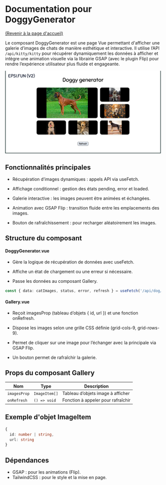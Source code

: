 # Documentation pour DoggyGenerator

[(Revenir à la page d'accueil)](../README.md)

Le composant DoggyGenerator est une page Vue permettant d'afficher une galerie d’images de chats de manière esthétique et interactive. Il utilise l’API <code>/api/kitty/kitty</code> pour récupérer dynamiquement les données à afficher et intègre une animation visuelle via la librairie GSAP (avec le plugin Flip) pour rendre l’expérience utilisateur plus fluide et engageante.

![](./img/doggygenerator.png)

## Fonctionnalités principales
- Récupération d’images dynamiques : appels API via useFetch.

- Affichage conditionnel : gestion des états pending, error et loaded.

- Galerie interactive : les images peuvent être animées et échangées.

- Animation avec GSAP Flip : transition fluide entre les emplacements des images.

- Bouton de rafraîchissement : pour recharger aléatoirement les images.

## Structure du composant

#### DoggyGenerator.vue

- Gère la logique de récupération de données avec useFetch.

- Affiche un état de chargement ou une erreur si nécessaire.

- Passe les données au composant Gallery.

```ts
const { data: catImages, status, error, refresh } = useFetch('/api/dog/dog')
```

#### Gallery.vue
- Reçoit imagesProp (tableau d’objets { id, url }) et une fonction onRefresh.

- Dispose les images selon une grille CSS définie (grid-cols-9, grid-rows-9).

- Permet de cliquer sur une image pour l’échanger avec la principale via GSAP Flip.

- Un bouton permet de rafraîchir la galerie.

## Props du composant Gallery

| Nom          | Type          | Description                        |
| ------------ | ------------- | ---------------------------------- |
| `imagesProp` | `ImageItem[]` | Tableau d’objets image à afficher  |
| `onRefresh`  | `() => void`  | Fonction à appeler pour rafraîchir |


## Exemple d'objet ImageItem
```ts
{
  id: number | string,
  url: string
}
```

## Dépendances 

- GSAP : pour les animations (Flip).
- TailwindCSS : pour le style et la mise en page.